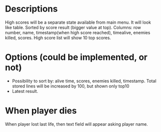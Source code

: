 # Descriptions #

High scores will be a separate state available from main menu.
It will look like table. Sorted by score result (bigger value at top).
Columns: row number, name, timestamp(when high score reached), timealive, enemies killed, scores.
High score list will show 10 top scores.


# Options (could be implemented, or not) #
  * Possibility to sort by: alive time, scores, enemies killed, timestamp. Total stored lines will be increased by 100, but shown only top10
  * Latest result.

# When player dies #
When player lost last life, then text field will appear asking player name.